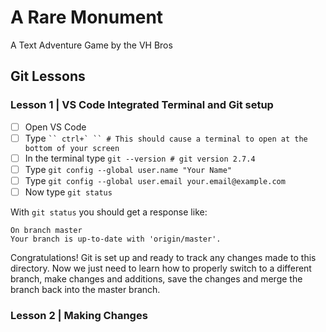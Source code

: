 # A Rare Monument

A Text Adventure Game by the VH Bros

## Git Lessons

### Lesson 1 | VS Code Integrated Terminal and Git setup

- [ ] Open VS Code
- [ ] Type ``` `` ctrl+` `` # This should cause a terminal to open at the bottom of your screen ```
- [ ] In the terminal type ``` git --version # git version 2.7.4 ```
- [ ] Type ``` git config --global user.name "Your Name" ```
- [ ] Type ``` git config --global user.email your.email@example.com ```
- [ ] Now type ``` git status ```

With ``` git status ``` you should get a response like:

```
On branch master
Your branch is up-to-date with 'origin/master'.
```

Congratulations! Git is set up and ready to track any changes made to this directory. Now we just need to learn how to properly switch to a different branch, make changes and additions, save the changes and merge the branch back into the master branch.

### Lesson 2 | Making Changes